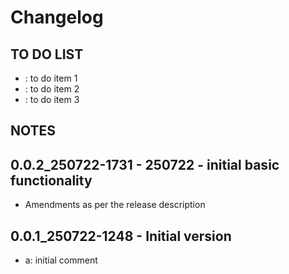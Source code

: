 # Changelog

## TO DO LIST
- : to do item 1
- : to do item 2
- : to do item 3

## NOTES

## 0.0.2_250722-1731 - 250722 - initial basic functionality
-  Amendments as per the release description

## 0.0.1_250722-1248 - Initial version
- a: initial comment
